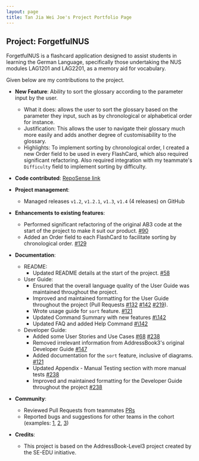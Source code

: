 ```yaml
---
layout: page
title: Tan Jia Wei Joe's Project Portfolio Page
---
```


## Project: ForgetfulNUS

ForgetfulNUS is a flashcard application designed to assist students in learning the German Language, specifically those undertaking the NUS modules LAG1201 and LAG2201, as a memory aid for vocabulary.

Given below are my contributions to the project.

* **New Feature**: Ability to sort the glossary according to the parameter input by the user.
  * What it does: allows the user to sort the glossary based on the parameter they input, such as by chronological or alphabetical order for instance.
  * Justification: This allows the user to navigate their glossary much more easily and adds another degree of customisability to the glossary.
  * Highlights: To implement sorting by chronological order, I created a new Order field to be used in every FlashCard, which also required significant refactoring. Also required integration with my teammate's `Difficulty` field to implement sorting by difficulty.
  
* **Code contributed**: [RepoSense link](https://nus-cs2103-ay2021s1.github.io/tp-dashboard/#breakdown=true&search=tjwjoe&sort=groupTitle&sortWithin=title&since=2020-08-14&timeframe=commit&mergegroup=&groupSelect=groupByRepos&checkedFileTypes=docs~functional-code~test-code~other)

* **Project management**:
  * Managed releases `v1.2`, `v1.2.1`, `v1.3`, `v1.4` (4 releases) on GitHub

* **Enhancements to existing features**:
  * Performed significant refactoring of the original AB3 code at the start of the project to make it suit our product. [\#90](https://github.com/AY2021S1-CS2103T-W16-2/tp/pull/90)
  * Added an Order field to each FlashCard to facilitate sorting by chronological order. [\#129](https://github.com/AY2021S1-CS2103T-W16-2/tp/pull/129)

* **Documentation**:
  * README:
    * Updated README details at the start of the project. [\#58](https://github.com/AY2021S1-CS2103T-W16-2/tp/pull/58)
  * User Guide:
    * Ensured that the overall language quality of the User Guide was maintained throughout the project.
    * Improved and maintained formatting for the User Guide throughout the project (Pull Requests [\#132](https://github.com/AY2021S1-CS2103T-W16-2/tp/pull/132) [\#142](https://github.com/AY2021S1-CS2103T-W16-2/tp/pull/142) [\#219](https://github.com/AY2021S1-CS2103T-W16-2/tp/pull/219)).
    * Wrote usage guide for `sort` feature. [\#121](https://github.com/AY2021S1-CS2103T-W16-2/tp/pull/121)
    * Updated Command Summary with new features [#\142](https://github.com/AY2021S1-CS2103T-W16-2/tp/pull/142)
    * Updated FAQ and added Help Command [#\142](https://github.com/AY2021S1-CS2103T-W16-2/tp/pull/142)
  * Developer Guide:
    * Added some User Stories and Use Cases [\#68](https://github.com/AY2021S1-CS2103T-W16-2/tp/pull/68) [\#238](https://github.com/AY2021S1-CS2103T-W16-2/tp/pull/238)
    * Removed irrelevant information from AddressBook3's original Developer Guide [\#147](https://github.com/AY2021S1-CS2103T-W16-2/tp/pull/147)
    * Added documentation for the `sort` feature, inclusive of diagrams. [\#121](https://github.com/AY2021S1-CS2103T-W16-2/tp/pull/121)
    * Updated Appendix - Manual Testing section with more manual tests [\#238](https://github.com/AY2021S1-CS2103T-W16-2/tp/pull/238)
    * Improved and maintained formatting for the Developer Guide throughout the project [\#238](https://github.com/AY2021S1-CS2103T-W16-2/tp/pull/238)

* **Community**:
  * Reviewed Pull Requests from teammates [PRs](https://github.com/AY2021S1-CS2103T-W16-2/tp/pulls?q=is%3Apr+is%3Aclosed+reviewed-by%3A%40me)
  * Reported bugs and suggestions for other teams in the cohort (examples: [1](https://github.com/tjwjoe/ped/issues/13), [2](https://github.com/tjwjoe/ped/issues/14), [3](https://github.com/tjwjoe/ped/issues/7))
  
* **Credits**:
  * This project is based on the AddressBook-Level3 project created by the SE-EDU initiative.
